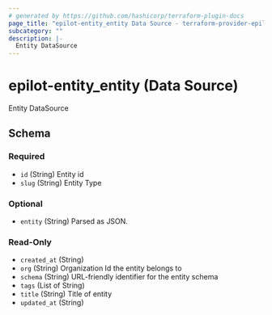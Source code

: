 ```yaml
---
# generated by https://github.com/hashicorp/terraform-plugin-docs
page_title: "epilot-entity_entity Data Source - terraform-provider-epilot-entity"
subcategory: ""
description: |-
  Entity DataSource
---
```


# epilot-entity_entity (Data Source)

Entity DataSource



<!-- schema generated by tfplugindocs -->
## Schema

### Required

- `id` (String) Entity id
- `slug` (String) Entity Type

### Optional

- `entity` (String) Parsed as JSON.

### Read-Only

- `created_at` (String)
- `org` (String) Organization Id the entity belongs to
- `schema` (String) URL-friendly identifier for the entity schema
- `tags` (List of String)
- `title` (String) Title of entity
- `updated_at` (String)



